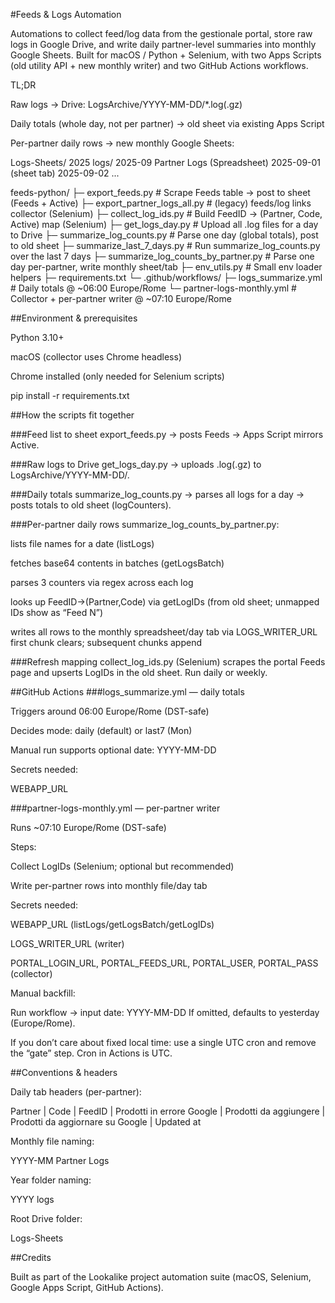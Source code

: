#Feeds & Logs Automation

Automations to collect feed/log data from the gestionale portal, store raw logs in Google Drive, and write daily partner-level summaries into monthly Google Sheets. Built for macOS / Python + Selenium, with two Apps Scripts (old utility API + new monthly writer) and two GitHub Actions workflows.

TL;DR

Raw logs → Drive: LogsArchive/YYYY-MM-DD/*.log(.gz)

Daily totals (whole day, not per partner) → old sheet via existing Apps Script

Per-partner daily rows → new monthly Google Sheets:

Logs-Sheets/
  2025 logs/
    2025-09 Partner Logs   (Spreadsheet)
      2025-09-01  (sheet tab)
      2025-09-02
      ...

feeds-python/
├─ export_feeds.py                    # Scrape Feeds table → post to sheet (Feeds + Active)
├─ export_partner_logs_all.py         # (legacy) feeds/log links collector (Selenium)
├─ collect_log_ids.py                 # Build FeedID → (Partner, Code, Active) map (Selenium)
├─ get_logs_day.py                    # Upload all .log files for a day to Drive
├─ summarize_log_counts.py            # Parse one day (global totals), post to old sheet
├─ summarize_last_7_days.py           # Run summarize_log_counts.py over the last 7 days
├─ summarize_log_counts_by_partner.py # Parse one day per-partner, write monthly sheet/tab
├─ env_utils.py                       # Small env loader helpers
├─ requirements.txt
└─ .github/workflows/
   ├─ logs_summarize.yml              # Daily totals @ ~06:00 Europe/Rome
   └─ partner-logs-monthly.yml        # Collector + per-partner writer @ ~07:10 Europe/Rome

##Environment & prerequisites

Python 3.10+

macOS (collector uses Chrome headless)

Chrome installed (only needed for Selenium scripts)

pip install -r requirements.txt

##How the scripts fit together

###Feed list to sheet
export_feeds.py → posts Feeds → Apps Script mirrors Active.

###Raw logs to Drive
get_logs_day.py → uploads .log(.gz) to LogsArchive/YYYY-MM-DD/.

###Daily totals
summarize_log_counts.py → parses all logs for a day → posts totals to old sheet (logCounters).

###Per-partner daily rows
summarize_log_counts_by_partner.py:

lists file names for a date (listLogs)

fetches base64 contents in batches (getLogsBatch)

parses 3 counters via regex across each log

looks up FeedID→(Partner,Code) via getLogIDs (from old sheet; unmapped IDs show as “Feed N”)

writes all rows to the monthly spreadsheet/day tab via LOGS_WRITER_URL
first chunk clears; subsequent chunks append

###Refresh mapping
collect_log_ids.py (Selenium) scrapes the portal Feeds page and upserts LogIDs in the old sheet. Run daily or weekly.

##GitHub Actions
###logs_summarize.yml — daily totals

Triggers around 06:00 Europe/Rome (DST-safe)

Decides mode: daily (default) or last7 (Mon)

Manual run supports optional date: YYYY-MM-DD

Secrets needed:

WEBAPP_URL

###partner-logs-monthly.yml — per-partner writer

Runs ~07:10 Europe/Rome (DST-safe)

Steps:

Collect LogIDs (Selenium; optional but recommended)

Write per-partner rows into monthly file/day tab

Secrets needed:

WEBAPP_URL (listLogs/getLogsBatch/getLogIDs)

LOGS_WRITER_URL (writer)

PORTAL_LOGIN_URL, PORTAL_FEEDS_URL, PORTAL_USER, PORTAL_PASS (collector)

Manual backfill:

Run workflow → input date: YYYY-MM-DD
If omitted, defaults to yesterday (Europe/Rome).

If you don’t care about fixed local time: use a single UTC cron and remove the “gate” step. Cron in Actions is UTC.

##Conventions & headers

Daily tab headers (per-partner):

Partner | Code | FeedID | Prodotti in errore Google | Prodotti da aggiungere | Prodotti da aggiornare su Google | Updated at


Monthly file naming:

YYYY-MM Partner Logs


Year folder naming:

YYYY logs


Root Drive folder:

Logs-Sheets

##Credits

Built as part of the Lookalike project automation suite (macOS, Selenium, Google Apps Script, GitHub Actions).

